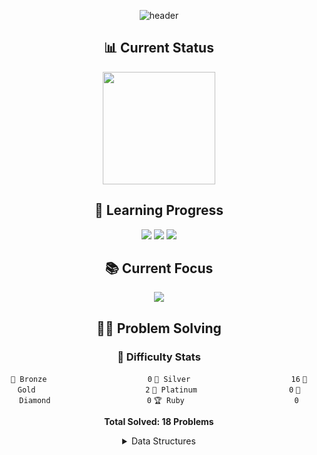 <div align="center">

![header](https://capsule-render.vercel.app/api?type=transparent&color=39FF14&height=150&section=header&text=Algorithm%20Study&fontSize=70&animation=fadeIn&fontColor=39FF14&desc=Problem%20Solving%20Repository&descSize=25&descAlignY=75)

## 📊 Current Status
<p align="center">
  <a href="https://solved.ac/profile/anximusic7"><img height="180em" src="http://mazassumnida.wtf/api/v2/generate_badge?boj=anximusic7"/></a>
</p>

## 🎯 Learning Progress
<p align="center">
  <img src="https://img.shields.io/badge/Data_Structures-007396?style=for-the-badge&logo=java&logoColor=white"/>
  <img src="https://img.shields.io/badge/Algorithms-FF6B6B?style=for-the-badge&logo=TheAlgorithms&logoColor=white"/>
  <img src="https://img.shields.io/badge/Problem_Solving-00599C?style=for-the-badge&logo=c%2B%2B&logoColor=white"/>
</p>

## 📚 Current Focus
<p align="center">
  <a href="https://blog.encrypted.gg/941"><img src="https://img.shields.io/badge/BFS-FF6B6B?style=flat-square&logo=TheAlgorithms&logoColor=white"/></a>
</p>

## 🏃‍♂️ Problem Solving
### 🏅 Difficulty Stats

<div align='center'>

`🥉 Bronze                      ` `0`
`🥈 Silver                      ` `16`
`🥇 Gold                        ` `2`
`💎 Platinum                    ` `0`
`👑 Diamond                     ` `0`
`🏆 Ruby                        ` `0`

**Total Solved: 18 Problems**
</div>

<details>
<summary>Data Structures</summary>
<div align="center">
## 🏃‍♂️ Problem Solving
### 🏅 Difficulty Stats

<div align='center'>

`🥉 Bronze                      ` `0`
`🥈 Silver                      ` `16`
`🥇 Gold                        ` `2`
`💎 Platinum                    ` `0`
`👑 Diamond                     ` `0`
`🏆 Ruby                        ` `0`

**Total Solved: 18 Problems**
</div>

<details>
<summary>Data Structures</summary>
<div align="center">

### Array
✅ [Counting Alphabets (BOJ 10808)](Solutions/Baekjoon/10808.cpp)  
✅ [Array Implementation Test](Solutions/DataStructures/_Tests/ArrayTest/array_test.cpp)

### Linked List
✅ [Text Editor (BOJ 1406)](Solutions/Baekjoon/1406.cpp)  
✅ [Josephus Problem (BOJ 1158)](Solutions/Baekjoon/1158.cpp)  
✅ [Linked List Implementation Test](Solutions/DataStructures/_Tests/LinkedListTest/linked_list_test.cpp)

### Stack
✅ [Stack Implementation (BOJ 10828)](Solutions/Baekjoon/10828.cpp)  
✅ [Zero (BOJ 10773)](Solutions/Baekjoon/10773.cpp)  
✅ [Next Greater Element (BOJ 17298)](Solutions/Baekjoon/17298.cpp)
✅ [Parenthesis String (BOJ 4949)](Solutions/Baekjoon/4949/4949.cpp)

### Deque
✅ [Deque Implementation (BOJ 10866)](Solutions/Baekjoon/10866/10866.cpp)  
✅ [Deque Implementation Test](Solutions/DataStructures/_Tests/DequeTest/deque_test.cpp)

### Queue
✅ [Queue Implementation (BOJ 10845)](Solutions/Baekjoon/10845.cpp)  
✅ [Queue Implementation Test](Solutions/DataStructures/_Tests/QueueTest/queue_test.cpp)

</div>
</details>

<details>
<summary>Algorithm Theory</summary>
<div align="center">

### Basic Concepts
Time Complexity Analysis  
Space Complexity Analysis

### Core Algorithms
Sorting Algorithms  
Search Algorithms  
Graph Theory  
Dynamic Programming  
Greedy Algorithms

</div>
</details>

## 🛠 Development Environment
<p align="center">
  <img src="https://img.shields.io/badge/C++-00599C?style=for-the-badge&logo=c%2B%2B&logoColor=white"/>
  <img src="https://img.shields.io/badge/Visual_Studio-5C2D91?style=for-the-badge&logo=visual%20studio&logoColor=white"/>
  <img src="https://img.shields.io/badge/Git-F05032?style=for-the-badge&logo=git&logoColor=white"/>
</p>

## 📚 References
<p align="center">
  <a href="https://blog.encrypted.gg/category/강좌/실전%20알고리즘"><img src="https://img.shields.io/badge/BaaaaaaaaaaarkingDog_Algorithm_Lecture-11B48A?style=flat-square&logo=Vimeo&logoColor=white"/></a>
  <a href="https://www.acmicpc.net/"><img src="https://img.shields.io/badge/Baekjoon_Online_Judge-0076C0?style=flat-square&logo=Baidu&logoColor=white"/></a>
</p>

</div>
